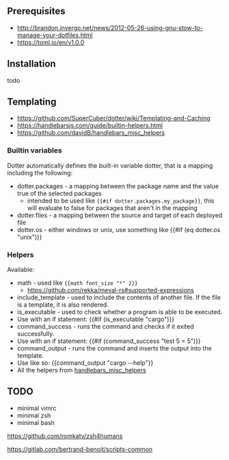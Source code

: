 ## Prerequisites

- <http://brandon.invergo.net/news/2012-05-26-using-gnu-stow-to-manage-your-dotfiles.html>
- <https://toml.io/en/v1.0.0>



## Installation

todo


## Templating

- <https://github.com/SuperCuber/dotter/wiki/Templating-and-Caching>
- <https://handlebarsjs.com/guide/builtin-helpers.html>
- <https://github.com/davidB/handlebars_misc_helpers>



### Builtin variables

Dotter automatically defines the built-in variable dotter, that is a mapping including the following:

- dotter.packages - a mapping between the package name and the value true of the selected packages
  - intended to be used like `{{#if dotter.packages.my_package}}`, this will evaluate to false for packages that aren't in the mapping
- dotter.files - a mapping between the source and target of each deployed file
- dotter.os - either windows or unix, use something like {{#if (eq dotter.os "unix")}}



### Helpers

Available:

- math - used like `{{math font_size "*" 2}}`
  - <https://github.com/rekka/meval-rs#supported-expressions>
- include_template - used to include the contents of another file. If the file is a template, it is also rendered.
- is_executable - used to check whether a program is able to be executed.
- Use with an if statement: {{#if (is_executable "cargo")}}
- command_success - runs the command and checks if it exited successfully.
- Use with an if statement: {{#if (command_success "test 5 = 5")}}
- command_output - runs the command and inserts the output into the template.
- Use like so: {{command_output "cargo --help"}}
- All the helpers from [handlebars_misc_helpers](https://github.com/davidB/handlebars_misc_helpers)



## TODO

- minimal vimrc
- minimal zsh
- minimal bash

<https://github.com/romkatv/zsh4humans>

<https://gitlab.com/bertrand-benoit/scripts-common>

